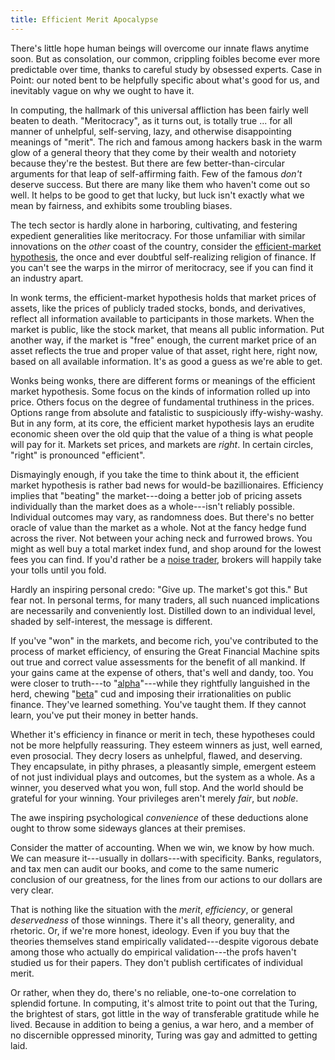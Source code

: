 ```yaml
---
title: Efficient Merit Apocalypse
---
```


There's little hope human beings will overcome our innate flaws anytime soon.  But as consolation, our common, crippling foibles become ever more predictable over time, thanks to careful study by obsessed experts.  Case in Point: our noted bent to be helpfully specific about what's good for us, and inevitably vague on why we ought to have it.

In computing, the hallmark of this universal affliction has been fairly well beaten to death.  "Meritocracy", as it turns out, is totally true ... for all manner of unhelpful, self-serving, lazy, and otherwise disappointing meanings of "merit".  The rich and famous among hackers bask in the warm glow of a general theory that they come by their wealth and notoriety because they're the bestest.  But there are few better-than-circular arguments for that leap of self-affirming faith.  Few of the famous _don't_ deserve success.  But there are many like them who haven't come out so well.  It helps to be good to get that lucky, but luck isn't exactly what we mean by fairness, and exhibits some troubling biases.

The tech sector is hardly alone in harboring, cultivating, and festering expedient generalities like meritocracy.  For those unfamiliar with similar innovations on the _other_ coast of the country, consider the [efficient-market hypothesis](https://en.wikipedia.org/wiki/Efficient-market_hypothesis?wprov=srpw1_0), the once and ever doubtful self-realizing religion of finance.  If you can't see the warps in the mirror of meritocracy, see if you can find it an industry apart.

In wonk terms, the efficient-market hypothesis holds that market prices of assets, like the prices of publicly traded stocks, bonds, and derivatives, reflect all information available to participants in those markets.  When the market is public, like the stock market, that means all public information.  Put another way, if the market is "free" enough, the current market price of an asset reflects the true and proper value of that asset, right here, right now, based on all available information.  It's as good a guess as we're able to get.

Wonks being wonks, there are different forms or meanings of the efficient market hypothesis.  Some focus on the kinds of information rolled up into price.  Others focus on the degree of fundamental truthiness in the prices.  Options range from absolute and fatalistic to suspiciously iffy-wishy-washy.  But in any form, at its core, the efficient market hypothesis lays an erudite economic sheen over the old quip that the value of a thing is what people will pay for it.  Markets set prices, and markets are _right_.  In certain circles, "right" is pronounced "efficient".

Dismayingly enough, if you take the time to think about it, the efficient market hypothesis is rather bad news for would-be bazillionaires.  Efficiency implies that "beating" the market---doing a better job of pricing assets individually than the market does as a whole---isn't reliably possible.  Individual outcomes may vary, as randomness does.  But there's no better oracle of value than the market as a whole.  Not at the fancy hedge fund across the river.  Not between your aching neck and furrowed brows.  You might as well buy a total market index fund, and shop around for the lowest  fees you can find.  If you'd rather be a [noise trader](https://en.wikipedia.org/wiki/Noise_trader), brokers will happily take your tolls until you fold.

Hardly an inspiring personal credo:  "Give up.  The market's got this."  But fear not.  In personal terms, for many traders, all such nuanced implications are necessarily and conveniently lost.  Distilled down to an individual level, shaded by self-interest, the message is different.

If you've "won" in the markets, and become rich, you've contributed to the process of market efficiency, of ensuring the Great Financial Machine spits out true and correct value assessments for the benefit of all mankind.  If your gains came at the expense of others, that's well and dandy, too.  You were closer to truth---to "[alpha](https://en.wikipedia.org/wiki/Alpha_(finance))"---while they rightfully languished in the herd, chewing "[beta](https://en.wikipedia.org/wiki/Beta_(finance))" cud and imposing their irrationalities on public finance.  They've learned something.  You've taught them.  If they cannot learn, you've put their money in better hands.

Whether it's efficiency in finance or merit in tech, these hypotheses could not be more helpfully reassuring.  They esteem winners as just, well earned, even prosocial.  They decry losers as unhelpful, flawed, and deserving.  They encapsulate, in pithy phrases, a pleasantly simple, emergent esteem of not just individual plays and outcomes, but the system as a whole.  As a winner, you deserved what you won, full stop.  And the world should be grateful for your winning.  Your privileges aren't merely _fair_, but _noble_.

The awe inspiring psychological _convenience_ of these deductions alone ought to throw some sideways glances at their premises.

Consider the matter of accounting.  When we win, we know by how much.  We can measure it---usually in dollars---with specificity.  Banks, regulators, and tax men can audit our books, and come to the same numeric conclusion of our greatness, for the lines from our actions to our dollars are very clear.

That is nothing like the situation with the _merit_, _efficiency_, or general _deservedness_ of those winnings.  There it's all theory, generality, and rhetoric.  Or, if we're more honest, ideology.  Even if you buy that the theories themselves stand empirically validated---despite vigorous debate among those who actually do empirical validation---the profs haven't studied us for their papers.  They don't publish certificates of individual merit.

Or rather, when they do, there's no reliable, one-to-one correlation to splendid fortune.  In computing, it's almost trite to point out that the Turing, the brightest of stars, got little in the way of transferable gratitude while he lived.  Because in addition to being a genius, a war hero, and a member of no discernible oppressed minority, Turing was gay and admitted to getting laid.

<!-- TODO: "open" -->

<!-- Survival of the fittest.  I am still alive.  Therefore I am the fittest. -->
